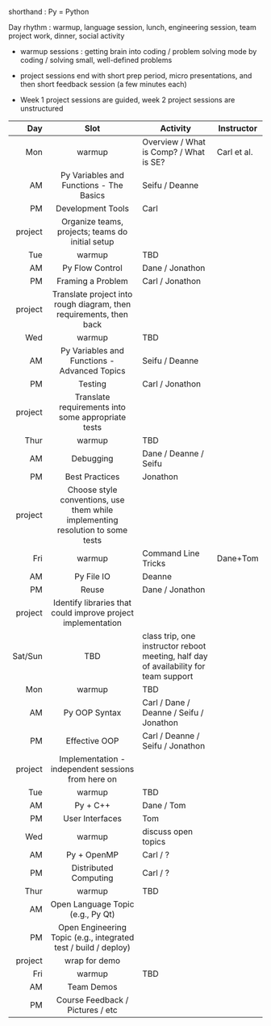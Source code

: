 shorthand : Py = Python

Day rhythm : warmup, language session, lunch, engineering session, team project work, dinner, social activity

- warmup sessions : getting brain into coding / problem solving mode by coding / solving small, well-defined problems

- project sessions end with short prep period, micro presentations, and then short feedback session (a few minutes each)

- Week 1 project sessions are guided, week 2 project sessions are unstructured

Day | Slot | Activity | Instructor
---:|:----:|----------|-----------
Mon | warmup | Overview / What is Comp? / What is SE? | Carl et al.
 | AM | Py Variables and Functions - The Basics | Seifu / Deanne
 | PM | Development Tools | Carl
 | project | Organize teams, projects; teams do initial setup
Tue | warmup | TBD
 | AM | Py Flow Control | Dane / Jonathon
 | PM | Framing a Problem | Carl / Jonathon
 | project | Translate project into rough diagram, then requirements, then back
Wed | warmup | TBD
 | AM | Py Variables and Functions - Advanced Topics | Seifu / Deanne
 | PM | Testing | Carl / Jonathon
 | project | Translate requirements into some appropriate tests
Thur | warmup | TBD
 | AM | Debugging | Dane / Deanne / Seifu
 | PM | Best Practices | Jonathon
 | project | Choose style conventions, use them while implementing resolution to some tests
Fri | warmup | Command Line Tricks | Dane+Tom
 | AM | Py File IO | Deanne
 | PM | Reuse | Dane / Jonathon
 | project | Identify libraries that could improve project implementation
Sat/Sun | TBD | class trip, one instructor reboot meeting, half day of availability for team support
Mon | warmup | TBD
 | AM | Py OOP Syntax | Carl / Dane / Deanne / Seifu / Jonathon
 | PM | Effective OOP | Carl / Deanne / Seifu / Jonathon
 | project | Implementation - independent sessions from here on
Tue | warmup | TBD
 | AM | Py + C++ | Dane / Tom
 | PM | User Interfaces | Tom
Wed | warmup | discuss open topics 
 | AM | Py + OpenMP | Carl / ?
 | PM | Distributed Computing | Carl / ?
Thur | warmup | TBD
 | AM | Open Language Topic (e.g., Py Qt)
 | PM | Open Engineering Topic (e.g., integrated test / build / deploy)
 | project | wrap for demo
Fri | warmup | TBD
 | AM | Team Demos
 | PM | Course Feedback / Pictures / etc
